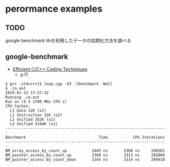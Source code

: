 # perormance examples

## TODO
google benchmark libを利用したデータの初期化方法を調べる

## google-benchmark
* [Efficient C/C\+\+ Coding Techniques]( http://www.open-std.org/Jtc1/sc22/wg21/docs/ESC_Boston_01_304_paper.pdf )
  * p.11
```
$ g++ -std=c++11 loop.cpp -O3 -lbenchmark -Wall
$ ./a.out
2019-01-13 17:37:32
Running ./a.out
Run on (4 X 1700 MHz CPU s)
CPU Caches:
  L1 Data 32K (x2)
  L1 Instruction 32K (x2)
  L2 Unified 262K (x2)
  L3 Unified 4194K (x1)
-----------------------------------------------------------------------
Benchmark                                Time           CPU Iterations
-----------------------------------------------------------------------
BM_array_access_by_count_up           2445 ns       2360 ns     296501
BM_pointer_access_by_count_up         2368 ns       2313 ns     292866
BM_pointer_access_by_count_down       2345 ns       2314 ns     299410
```
